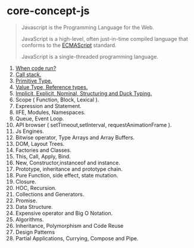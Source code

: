 # core-concept-js

> Javascript is the Programming Language for the Web.
> 
> JavaScript is a high-level, often just-in-time compiled language that conforms to the [ECMAScript](https://en.wikipedia.org/wiki/ECMAScript) standard.
> 
> JavaScript is a single-threaded programming language.



1. [When code run?](./when-code-run.md)
2. [Call stack.](./call-stack.md)
3. [Primitive Type.](./primitive-type.md)
4. [Value Type, Reference types.](./value-type-reference-types.md)
5. [Implicit, Explicit, Nominal, Structuring and Duck Typing.](./implicit-explicit-nominal-structuring-and-duck-typing.md)
6. Scope ( Function, Block, Lexical ).
7. Expression and Statement.
8. IIFE, Modules, Namespaces.
9. Queue, Event Loop.
10. API browser ( setTimeout,setInterval, requestAnimationFrame ).
11. Js Engines.
12. Bitwise operator, Type Arrays and Array Buffers.
13. DOM, Layout Trees.
14. Factories and Classes.
15. This, Call, Apply, Bind.
16. New, Constructor,instanceof and instance.
17. Prototype, inheritance and prototype chain.
18. Pure Function, side effect, state mutation.
19. Closure.
20. HOC, Recursion.
21. Collections and Generators.
22. Promise.
23. Data Structure.
24. Expensive operator and Big O Notation.
25. Algorithms.
26. Inheritance, Polymorphism and Code Reuse
27. Design Patterns
28. Partial Applications, Currying, Compose  and Pipe.